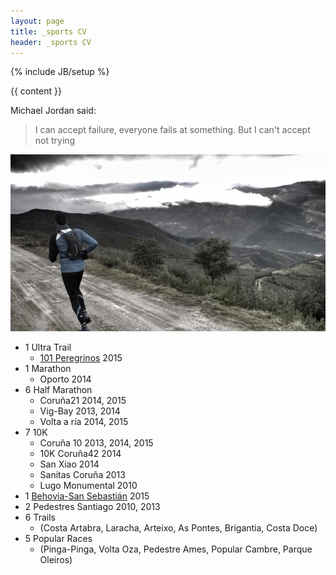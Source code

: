 ```yaml
---
layout: page
title: _sports CV
header: _sports CV
---
```


{% include JB/setup %}

{{ content }}

Michael Jordan said:

> I can accept failure, everyone fails at something.
> But I can't accept not trying

![image](./assets/images/psanxiao_trail.jpg)

* 1 Ultra Trail
  - [101 Peregrinos](http://www.101peregrinos.com) 2015
* 1 Marathon
  - Oporto 2014
* 6 Half Marathon
  - Coruña21 2014, 2015
  - Vig-Bay 2013, 2014
  - Volta a ría 2014, 2015
* 7 10K
  - Coruña 10 2013, 2014, 2015
  - 10K Coruña42 2014
  - San Xiao 2014
  - Sanitas Coruña 2013
  - Lugo Monumental 2010
* 1 [Behovia-San Sebastián](http://www.behobia-sansebastian.com) 2015
* 2 Pedestres Santiago 2010, 2013
* 6 Trails
  - (Costa Artabra, Laracha, Arteixo, As Pontes, Brigantia, Costa Doce)
* 5 Popular Races
  - (Pinga-Pinga, Volta Oza, Pedestre Ames, Popular Cambre, Parque Oleiros)
